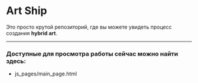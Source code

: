 # Art Ship

Это просто крутой репозиторий, где вы можете увидеть процесс создания **hybrid art**.

---

### Доступные для просмотра работы сейчас можно найти здесь:
- js_pages/main_page.html